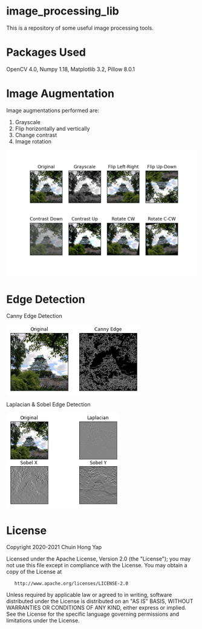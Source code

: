 # image_processing_lib

This is a repository of some useful image processing tools.

# Packages Used
OpenCV 4.0, Numpy 1.18, Matplotlib 3.2, Pillow 8.0.1

# Image Augmentation
Image augmentations performed are:
1. Grayscale
2. Flip horizontally and vertically
3. Change contrast
4. Image rotation

![](https://github.com/ChuinHongYap/image_processing_lib/blob/master/images/imageAugmentation_comparison.png)

# Edge Detection
Canny Edge Detection

![](https://github.com/ChuinHongYap/image_processing_lib/blob/master/images/cannyEdge_comparison.png)

Laplacian & Sobel Edge Detection

![](https://github.com/ChuinHongYap/image_processing_lib/blob/master/images/sobelEdge_comparison.png)


# License

Copyright 2020-2021 Chuin Hong Yap

   Licensed under the Apache License, Version 2.0 (the "License");
   you may not use this file except in compliance with the License.
   You may obtain a copy of the License at

       http://www.apache.org/licenses/LICENSE-2.0

   Unless required by applicable law or agreed to in writing, software
   distributed under the License is distributed on an "AS IS" BASIS,
   WITHOUT WARRANTIES OR CONDITIONS OF ANY KIND, either express or implied.
   See the License for the specific language governing permissions and
   limitations under the License.
